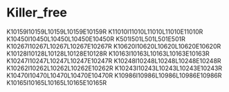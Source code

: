 # Killer_free
K10159I10159L10159L10159E10159R
K11010I11010L11010L11010E11010R
K10450I10450L10450L10450E10450R
K501I501L501L501E501R
K10267I10267L10267L10267E10267R
K10620I10620L10620L10620E10620R
K10128I10128L10128L10128E10128R
K10163I10163L10163L10163E10163R
K10247I10247L10247L10247E10247R
K10248I10248L10248L10248E10248R
K10262I10262L10262L10262E10262R
K10243I10243L10243L10243E10243R
K10470I10470L10470L10470E10470R
K10986I10986L10986L10986E10986R
K10165I10165L10165L10165E10165R
